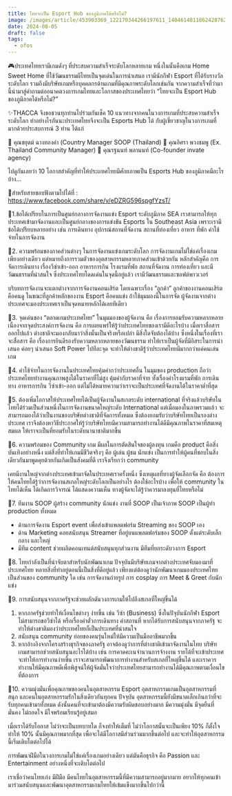 ```yaml
---
title: ไทยจะเป็น Esport Hub ของภูมิภาคได้หรือไม่?
image: /images/article/453903369_122170344266197611_1404614811862428762_n-1-.jpg
date: 2024-08-05
draft: false
tags:
  - ofos
---
```


🎮ประเทศไทยเรามีเกมดังๆ ที่ประสบความสำเร็จระดับโลกหลายเกม หนึ่งในนั้นคือเกม Home Sweet Home ที่ใช้วัฒนธรรมผีไทยเป็นจุดเด่นในการนำเสนอ เรามีนักกีฬา Esport ที่ได้รับรางวัลระดับโลก รวมถึงมีบริษัทเกมหรือบุคคลกรด้านเกมที่มีคุณภาพระดับโลกเช่นกัน จากความสำเร็จที่ว่ามานี้นำมาสู่คำถามต่ออนาคตวงการเกมไทยและโอกาสของประเทศไทยว่า  “ไทยจะเป็น Esport Hub ของภูมิภาคได้หรือไม่?”

✨THACCA จึงขอชวนทุกท่านไปร่วมกันเช็ค 10 แนวทางจากคนในวงการเกมที่ประสบความสำเร็จระดับโลก ทำอย่างไรกันนะประเทศไทยจึงจะเป็น Esports Hub ได้ กับผู้เชี่ยวชาญในวงการเกมที่มากด้วยประสบการณ์ 3 ท่าน ได้แก่

📌 คุณชยุตม์ ฉางทองคำ (Country Manager SOOP (Thailand)
📌 คุณอิศรา พวงชมพู (Ex. Thailand Community Manager) 
📌 คุณรฐนนท์ พลานนท์ (Co-founder invate agency)

ไปดูกันเลยว่า 10 โอกาสสำคัญที่ทำให้ประเเทศไทยมีศักยภาพเป็น Esports Hub ของภูมิภาคมีอะไรบ้าง…

📣สำหรับสายชอบฟังตามไปได้ที่ : https://www.facebook.com/share/v/eDZRG596spgfYzsT/  


🚩1.ข้อได้เปรียบในการเป็นศูนย์กลางการจัดงานแข่ง Esport ระดับภูมิภาค SEA
เราสามารถให้ทุกประเทศเข้ามาจัดงานและเป็นศูนย์กลางของการแข่งขัน Esports ใน Southeast Asia เพราะเรามีข้อได้เปรียบหลายอย่าง เช่น การเดินทาง อุปกรณ์สถานที่จัดงาน สถานที่ท่องเที่ยว อาหาร ที่พัก ค่าใช้จ่ายในการจัดงาน

🚩2. ความพร้อมของภาคส่วนต่างๆ ในการจัดงานแข่งเกมระดับโลก 
การจัดงานเกมไม่ใช่แค่เรื่องเกมเพียงอย่างเดียว แต่หมายถึงการรวมตัวของอุตสาหกรรมหลายภาคส่วนเข้าด้วยกัน หลักสำคัญคือ การจัดการเดินทาง เรื่องวีซ่าเข้า-ออก อาหารการกิน โรงแรมที่พัก สถานที่จัดงาน การท่องเที่ยว และมีวัฒนธรรมที่น่าสนใจ ซึ่งประเทศไทยโดดเด่นในจุดนี้อยู่แล้ว เรามีวัฒนธรรมและซอฟต์พาวเวอร์

บริบทการจัดงานจะแตกต่างจากการจัดงานคอนเสิร์ต โดยเฉพาะเรื่อง “ลูกค้า” ลูกค้าของงานคอนเสิร์ตคือคนดู ในขณะที่ลูกค้าหลักของงาน Esport คือคนแข่ง ถ้าใช้มุมมองนี้ในการจัด ผู้จัดงานจากต่างประเทศจะมองประเทศเราเป็นจุดหมายหลักได้เลยทีเดียว

🚩3. จุดเด่นของ “ตลาดเกมประเทศไทย” ในมุมมองของผู้จัดงาน คือ เรื่องการยอมรับความหลากหลาย
เนื่องจากจุดประสงค์การจัดงาน คือ การเผยแพร่ให้รู้ว่าประเทศไทยของเรามีดีอะไรบ้าง เมื่อเราสื่อสารออกไปแล้ว ต่างชาติจะมองกลับมาว่าสิ่งนั้นเป็นจริงหรือเปล่า มีสิ่งใดจับต้องได้บ้าง
ซึ่งหนึ่งในเรื่องที่เราจะสื่อสาร คือ เรื่องการยินดีรองรับความหลากหลายของวัฒนธรรม ทำให้เราเป็นผู้จัดที่มีอิสระในการนำเสนอ ค่อยๆ นำเสนอ Soft Power ไปทีละจุด จะทำให้ต่างชาติรู้ว่าประเทศไทยมีมากกว่าแค่คนเล่นเกม 

🚩4. ค่าใช้จ่ายในการจัดงานในประเทศไทยคุ้มค่ากว่าประเทศอื่น
ในมุมของ production ถือว่าประเทศไทยทำงานคุณภาพสูงได้ในราคาที่ไม่สูง คุ้มค่ากับราคาที่จ่าย ทั้งเรื่องค่าโรงแรมที่พัก การเดินทาง อาหารการกิน วีซ่าเข้า-ออก แต่ไม่ได้หมายความว่าเราจะเป็นประเทศที่จัดงานได้ในราคาต่ำที่สุด

🚩5.  ต้องเพิ่มโอกาสให้ประเทศไทยได้เป็นผู้จัดงานในสเกลระดับ international 
ที่จริงแล้วบริษัทในไทยได้ร่วมเป็นส่วนหนึ่งในการจัดงานขนาดใหญ่ระดับ International แต่เมื่อมองในภาพรวมแล้ว จะสามารถมองได้ว่าเป็นงานของบริษัทต่างชาติที่จัดการทั้งหมด ซึ่งต้องยอมรับว่าบริษัทไทยเป็นรองต่างประเทศ เราจึงต้องหาวิธีประกาศให้รู้ว่าบริษัทไทยมีความสามารถทำงานได้ดีมีคุณภาพในราคาที่สมเหตุสมผล ให้เราจะเป็นที่ยอมรับในระดับนานาชาติมากขึ้น

🚩6. ความพร้อมของ Community เกม มีผลในการตัดสินใจของผู้ลงทุน
เกมคือ product คือสิ่งบันเทิงอย่างหนึ่ง แต่สิ่งที่ทำให้เกมมีชีวิตจริงๆ คือ ผู้เล่น ผู้ชม นักแข่ง เป็นการทำให้ผู้คนที่ชอบในสิ่งเดียวกันมาพูดคุยด้วยกันเกิดเป็นสังคมที่ดี เราจึงเรียกว่า community

เคยมีงานใหญ่จากต่างประเทศเข้ามาจัดในประเทศเราครั้งหนึ่ง ซึ่งเหตุผลที่ทางผู้จัดเลือกจัด คือ ต้องการให้คนไทยได้รู้ว่าการจัดงานสเกลใหญ่ระดับโลกเป็นอย่างไร ต้องใช้อะไรบ้าง เพื่อให้ community ในไทยได้เห็น ได้เกิดการวิจารณ์ ได้แสดงความเห็น ทางผู้จัดจะได้รู้ว่าควรมาลงทุนที่ไทยหรือไม่

🚩7. ทีมงาน SOOP ผู้สร้าง community นักแข่ง 
งานที่ SOOP เป็นเจ้าภาพ SOOP เป็นผู้ทำ production ทั้งหมด
- ด้านการจัดงาน Esport event เพื่อส่งเข้าแพลตฟอร์ม Streaming ของ SOOP เอง
- ด้าน Marketing คอยสนับสนุน Streamer ที่อยู่บนแพลตฟอร์มของ SOOP ตั้งแต่ระดับเล็ก กลาง และใหญ่ 
- มีทีม content ช่วยผลิตคอนเทนต์สนับสนุนทุกส่วนงาน มีทีมที่ยกระดับวงการ Esport

🚩8. ไทยกำลังเป็นที่น่าจับตาสำหรับนักพัฒนาเกม
ปัจจุบันมีบริษัทเกมจากต่างประเทศจับมองมาที่ประเทศไทย หลายสิ่งที่ทำอยู่ตอนนี้เป็นสิ่งที่ดีอยู่แล้ว เพียงแต่ต้องดูว่านักพัฒนาเกมมองประเทศไทยเป็นส่วนของ community ใด เช่น การจัดงานถ่ายรูป การ cosplay การ Meet & Greet กับนักแข่ง

🚩9. การสนับสนุนจากภาครัฐจะช่วยผลักดันวงการเกมให้ไปถึงสเกลที่ใหญ่ขึ้นได้
1) หากภาครัฐช่วยทำให้เงื่อนไขต่างๆ ง่ายขึ้น เช่น วีซ่า (Business) ซึ่งในปัจุบันนักกีฬา Esport ไม่สามารถขอวีซ่าได้ หรือเรื่องค่าตั๋วการเดินทาง ค่าสถานที่ หากได้รับการสนับสนุนจากภาครัฐ จะทำให้ต่างชาติมองว่าประเทศไทยก็เป็นประเทศที่น่าสนใจ
2) สนับสนุน community ย่อยของคนรุ่นใหม่ให้มีความเป็นมืออาชีพมากขึ้น 
3) หากอ้างอิงจากโครงสร้างธุรกิจของภาครัฐ อาจต้องดูว่าการที่ต่างชาติเข้ามาจัดงานในไทย บริษัทเกมสามารถช่วยสนับสนุนอะไรได้บ้าง เช่น การคาดคะเนจำนวนการจ้างงาน รายได้ที่จะเข้าประเทศ จะทำให้การทำงานง่ายขึ้น เราจะสามารถพัฒนาการทำงานสำหรับสเกลที่ใหญ่ขึ้นได้ และเราควรทำงานให้มีคุณภาพดีเพื่อพิสูจน์ให้ผู้จัดมั่นใจว่าประเทศไทยสามารถทำงานได้มีคุณภาพตามเงื่อนไขที่ต้องการ

🚩10. ความมุ่งมั่นเพื่อคุณภาพของคนในอุตสาหกรรม Esport 
อุตสาหกรรมเกมเป็นอุตสาหกรรมที่สนุก และคนในอุตสาหกรรมรักในสิ่งเดียวกันทุกคน ปัจจุบัน อุตสาหกรรมนี้ยังมีขนาดเล็กเกินกว่าที่จะรับทุกคนเข้ามาทั้งหมด ดังนั้นคนที่จะเข้ามาต้องมีความรับผิดชอบอย่างมาก มีความมุ่งมั่น มีจุดยืนที่มั่นคง ไม่ถอดใจ มีใจพร้อมเรียนรู้อยู่เสมอ

เมื่อเราได้รับโอกาส ไม่ว่าจะเป็นบทบาทใด ก็จงทำให้เต็มที่ ไม่ว่าโอกาสนั้นจะเป็นเพียง 10% ก็ตั้งใจทำให้ 10% นั้นมีคุณภาพมากที่สุด เพื่อจะได้มีโอกาสมีส่วนร่วมมากขึ้นต่อไป และจะทำให้อุตสาหกรรมนี้เริ่มเติบโตต่อไปได้

การพัฒนาฝีมือในวงการเกมไม่ใช่แค่เรื่องเกมอย่างเดียว แต่มันคือธุรกิจ คือ Passion และ Entertainment อย่างหนึ่งที่จะเติบโตต่อไป

เราเชื่อว่าคนไทยเก่ง มีฝีมือ มีคนไทยในอุตสาหกรรมนี้ที่มีความสามารถอยู่มากมาย อยากให้ทุกคนเข้ามาร่วมสนับสนุนและพัฒนาอุตสาหกรรมเกมไทยให้เข้มแข็งมากขึ้นไปกว่านี้
